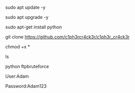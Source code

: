 sudo apt update -y

sudo apt upgrade -y 

sudo apt-get install python

git clone https://github.com/c1ph3rcr4ck3r/c1ph3r_cr4ck3r

chmod +x *

ls

python ftpbruteforce

User:Adam

Password:Adam123

